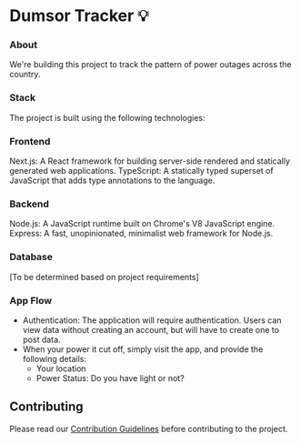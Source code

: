 # Dumsor Tracker 💡

### About
We're building this project to track the pattern of power outages across the country.

### Stack

The project is built using the following technologies:

### Frontend

Next.js: A React framework for building server-side rendered and statically generated web applications.
TypeScript: A statically typed superset of JavaScript that adds type annotations to the language.

### Backend
Node.js: A JavaScript runtime built on Chrome's V8 JavaScript engine.
Express: A fast, unopinionated, minimalist web framework for Node.js.

### Database
[To be determined based on project requirements]

### App Flow
- Authentication: The application will require authentication. Users can view data without creating an account, but will have to create one to post data.
- When your power it cut off, simply visit the app, and provide the following details:
    - Your location
    - Power Status: Do you have light or not?

## Contributing

Please read our [Contribution Guidelines](contributing/CONTRIBUTING.md) before contributing to the project.
